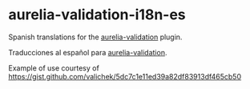 # aurelia-validation-i18n-es
Spanish translations for the [aurelia-validation](https://github.com/aurelia/validation) plugin.

Traducciones al español para [aurelia-validation](https://github.com/aurelia/validation).

Example of use courtesy of https://gist.github.com/valichek/5dc7c1e11ed39a82df83913df465cb50
